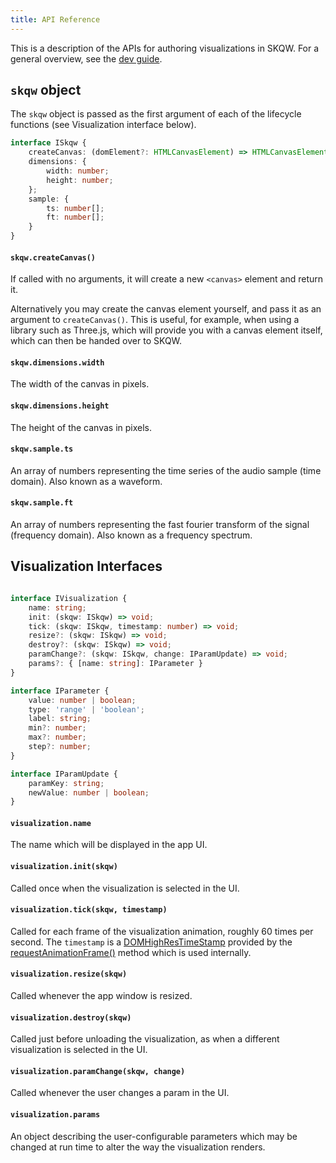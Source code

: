 ```yaml
---
title: API Reference
---
```


This is a description of the APIs for authoring visualizations in SKQW. For a general overview, see the [dev guide](../developer-guide-getting-started).

## `skqw` object
The `skqw` object is passed as the first argument of each of the lifecycle functions (see Visualization interface below). 

```TypeScript
interface ISkqw {
    createCanvas: (domElement?: HTMLCanvasElement) => HTMLCanvasElement;
    dimensions: {
        width: number;
        height: number;
    };
    sample: {
        ts: number[];
        ft: number[];
    }
}
```

#### `skqw.createCanvas()`

If called with no arguments, it will create a new `<canvas>` element and return it.

Alternatively you may create the canvas element yourself, and pass it as an argument to `createCanvas()`. This is useful, for example, when using a library such as Three.js, which will provide you with a canvas element itself, which can then be handed over to SKQW.

#### `skqw.dimensions.width`

The width of the canvas in pixels.

#### `skqw.dimensions.height`

The height of the canvas in pixels.

#### `skqw.sample.ts`

An array of numbers representing the time series of the audio sample (time domain). Also known as a waveform.

#### `skqw.sample.ft`

An array of numbers representing the fast fourier transform of the signal (frequency domain). Also known as a frequency spectrum.

## Visualization Interfaces

```TypeScript

interface IVisualization {
    name: string;
    init: (skqw: ISkqw) => void;
    tick: (skqw: ISkqw, timestamp: number) => void;
    resize?: (skqw: ISkqw) => void;
    destroy?: (skqw: ISkqw) => void;
    paramChange?: (skqw: ISkqw, change: IParamUpdate) => void;
    params?: { [name: string]: IParameter }
}

interface IParameter {
    value: number | boolean;
    type: 'range' | 'boolean';
    label: string;
    min?: number;
    max?: number;
    step?: number;
}

interface IParamUpdate {
    paramKey: string;
    newValue: number | boolean;
}
```

#### `visualization.name`

The name which will be displayed in the app UI.

#### `visualization.init(skqw)`

Called once when the visualization is selected in the UI.

#### `visualization.tick(skqw, timestamp)`

Called for each frame of the visualization animation, roughly 60 times per second. The `timestamp` is a [DOMHighResTimeStamp](https://developer.mozilla.org/en-US/docs/Web/API/DOMHighResTimeStamp) provided by the [requestAnimationFrame()](https://developer.mozilla.org/en-US/docs/Web/API/window/requestAnimationFrame) method which is used internally.

#### `visualization.resize(skqw)`

Called whenever the app window is resized.

#### `visualization.destroy(skqw)`

Called just before unloading the visualization, as when a different visualization is selected in the UI.

#### `visualization.paramChange(skqw, change)`

Called whenever the user changes a param in the UI.

#### `visualization.params`

An object describing the user-configurable parameters which may be changed at run time to alter the way the visualization renders.
